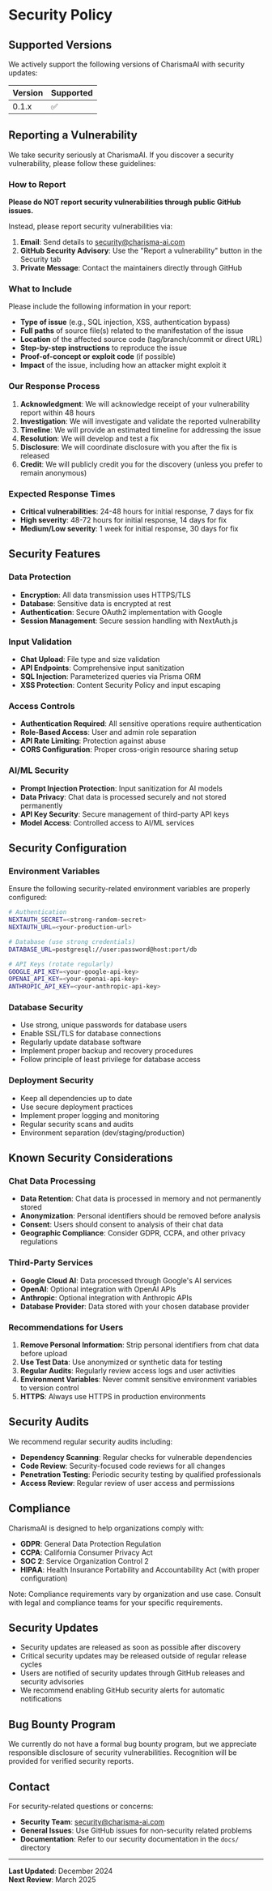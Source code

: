 # Security Policy

## Supported Versions

We actively support the following versions of CharismaAI with security updates:

| Version | Supported          |
| ------- | ------------------ |
| 0.1.x   | :white_check_mark: |

## Reporting a Vulnerability

We take security seriously at CharismaAI. If you discover a security vulnerability, please follow these guidelines:

### How to Report

**Please do NOT report security vulnerabilities through public GitHub issues.**

Instead, please report security vulnerabilities via:

1. **Email**: Send details to [security@charisma-ai.com](mailto:security@charisma-ai.com)
2. **GitHub Security Advisory**: Use the "Report a vulnerability" button in the Security tab
3. **Private Message**: Contact the maintainers directly through GitHub

### What to Include

Please include the following information in your report:

- **Type of issue** (e.g., SQL injection, XSS, authentication bypass)
- **Full paths** of source file(s) related to the manifestation of the issue
- **Location** of the affected source code (tag/branch/commit or direct URL)
- **Step-by-step instructions** to reproduce the issue
- **Proof-of-concept or exploit code** (if possible)
- **Impact** of the issue, including how an attacker might exploit it

### Our Response Process

1. **Acknowledgment**: We will acknowledge receipt of your vulnerability report within 48 hours
2. **Investigation**: We will investigate and validate the reported vulnerability
3. **Timeline**: We will provide an estimated timeline for addressing the issue
4. **Resolution**: We will develop and test a fix
5. **Disclosure**: We will coordinate disclosure with you after the fix is released
6. **Credit**: We will publicly credit you for the discovery (unless you prefer to remain anonymous)

### Expected Response Times

- **Critical vulnerabilities**: 24-48 hours for initial response, 7 days for fix
- **High severity**: 48-72 hours for initial response, 14 days for fix
- **Medium/Low severity**: 1 week for initial response, 30 days for fix

## Security Features

### Data Protection

- **Encryption**: All data transmission uses HTTPS/TLS
- **Database**: Sensitive data is encrypted at rest
- **Authentication**: Secure OAuth2 implementation with Google
- **Session Management**: Secure session handling with NextAuth.js

### Input Validation

- **Chat Upload**: File type and size validation
- **API Endpoints**: Comprehensive input sanitization
- **SQL Injection**: Parameterized queries via Prisma ORM
- **XSS Protection**: Content Security Policy and input escaping

### Access Controls

- **Authentication Required**: All sensitive operations require authentication
- **Role-Based Access**: User and admin role separation
- **API Rate Limiting**: Protection against abuse
- **CORS Configuration**: Proper cross-origin resource sharing setup

### AI/ML Security

- **Prompt Injection Protection**: Input sanitization for AI models
- **Data Privacy**: Chat data is processed securely and not stored permanently
- **API Key Security**: Secure management of third-party API keys
- **Model Access**: Controlled access to AI/ML services

## Security Configuration

### Environment Variables

Ensure the following security-related environment variables are properly configured:

```bash
# Authentication
NEXTAUTH_SECRET=<strong-random-secret>
NEXTAUTH_URL=<your-production-url>

# Database (use strong credentials)
DATABASE_URL=postgresql://user:password@host:port/db

# API Keys (rotate regularly)
GOOGLE_API_KEY=<your-google-api-key>
OPENAI_API_KEY=<your-openai-api-key>
ANTHROPIC_API_KEY=<your-anthropic-api-key>
```

### Database Security

- Use strong, unique passwords for database users
- Enable SSL/TLS for database connections
- Regularly update database software
- Implement proper backup and recovery procedures
- Follow principle of least privilege for database access

### Deployment Security

- Keep all dependencies up to date
- Use secure deployment practices
- Implement proper logging and monitoring
- Regular security scans and audits
- Environment separation (dev/staging/production)

## Known Security Considerations

### Chat Data Processing

- **Data Retention**: Chat data is processed in memory and not permanently stored
- **Anonymization**: Personal identifiers should be removed before analysis
- **Consent**: Users should consent to analysis of their chat data
- **Geographic Compliance**: Consider GDPR, CCPA, and other privacy regulations

### Third-Party Services

- **Google Cloud AI**: Data processed through Google's AI services
- **OpenAI**: Optional integration with OpenAI APIs
- **Anthropic**: Optional integration with Anthropic APIs
- **Database Provider**: Data stored with your chosen database provider

### Recommendations for Users

1. **Remove Personal Information**: Strip personal identifiers from chat data before upload
2. **Use Test Data**: Use anonymized or synthetic data for testing
3. **Regular Audits**: Regularly review access logs and user activities
4. **Environment Variables**: Never commit sensitive environment variables to version control
5. **HTTPS**: Always use HTTPS in production environments

## Security Audits

We recommend regular security audits including:

- **Dependency Scanning**: Regular checks for vulnerable dependencies
- **Code Review**: Security-focused code reviews for all changes
- **Penetration Testing**: Periodic security testing by qualified professionals
- **Access Review**: Regular review of user access and permissions

## Compliance

CharismaAI is designed to help organizations comply with:

- **GDPR**: General Data Protection Regulation
- **CCPA**: California Consumer Privacy Act
- **SOC 2**: Service Organization Control 2
- **HIPAA**: Health Insurance Portability and Accountability Act (with proper configuration)

Note: Compliance requirements vary by organization and use case. Consult with legal and compliance teams for your specific requirements.

## Security Updates

- Security updates are released as soon as possible after discovery
- Critical security updates may be released outside of regular release cycles
- Users are notified of security updates through GitHub releases and security advisories
- We recommend enabling GitHub security alerts for automatic notifications

## Bug Bounty Program

We currently do not have a formal bug bounty program, but we appreciate responsible disclosure of security vulnerabilities. Recognition will be provided for verified security reports.

## Contact

For security-related questions or concerns:

- **Security Team**: [security@charisma-ai.com](mailto:security@charisma-ai.com)
- **General Issues**: Use GitHub issues for non-security related problems
- **Documentation**: Refer to our security documentation in the `docs/` directory

---

**Last Updated**: December 2024  
**Next Review**: March 2025